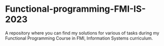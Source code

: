 # Functional-programming-FMI-IS-2023
A repository where you can find my solutions 
for various of tasks during my 
Functional Programming Course in FMI, Information Systems curriculum.

